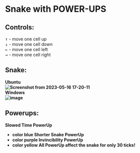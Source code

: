 # Snake with POWER-UPS

## Controls:
<kbd>↑</kbd> - move one cell up <br>
<kbd>↓</kbd> - move one cell down <br>
<kbd>←</kbd> - move one cell left <br>
<kbd>→</kbd> - move one cell right
## Snake:
<b>Ubuntu <br>
 ![Screenshot from 2023-05-16 17-20-11](https://github.com/dragosc1/Snake-with-POWER-UPS/assets/99143914/67607476-3d1a-4b88-8e70-3902f9ac93e3) <br>
<b> Windows <br>
![image](https://user-images.githubusercontent.com/99143914/228949573-33b23b7d-66a7-4269-b24b-bc6012e54ec2.png)
## Powerups:
Slowed Time PowerUp
 * color blue
Shorter Snake PowerUp
 * color purple
Invincibility PowerUp
 * color yellow
All PowerUp affect the snake for only 30 ticks!
